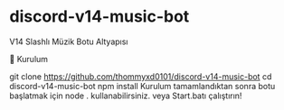 # discord-v14-music-bot
V14 Slashlı Müzik Botu Altyapısı

💌 Kurulum

git clone https://github.com/thommyxd0101/discord-v14-music-bot
cd discord-v14-music-bot
npm install
Kurulum tamamlandıktan sonra botu başlatmak için node . kullanabilirsiniz. veya Start.batı çalıştırın!
